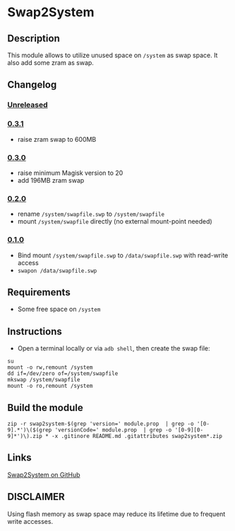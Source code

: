 # Swap2System

## Description
This module allows to utilize unused space on `/system` as swap space.
It also add some zram as swap.

## Changelog

### [Unreleased](unreleased)

### [0.3.1]
- raise zram swap to 600MB

### [0.3.0]
- raise minimum Magisk version to 20
- add 196MB zram swap

### [0.2.0]
- rename `/system/swapfile.swp` to `/system/swapfile`
- mount `/system/swapfile` directly (no external mount-point needed)

### [0.1.0] 
- Bind mount `/system/swapfile.swp` to `/data/swapfile.swp` with read-write access
- `swapon /data/swapfile.swp`

[unreleased]: https://github.com/porst17/swap2system/compare/v0.3.1...HEAD
[0.3.1]: https://github.com/porst17/swap2system/compare/v0.3.0...v0.3.1
[0.3.0]: https://github.com/porst17/swap2system/compare/v0.2.0...v0.3.0
[0.2.0]: https://github.com/porst17/swap2system/compare/v0.1.0...v0.2.0
[0.1.0]: https://github.com/porst17/swap2system/compare/v0.0.0...v0.1.0

## Requirements
- Some free space on `/system`

## Instructions
- Open a terminal locally or via `adb shell`, then create the swap file:
```
su
mount -o rw,remount /system
dd if=/dev/zero of=/system/swapfile
mkswap /system/swapfile
mount -o ro,remount /system
```

## Build the module
```
zip -r swap2system-$(grep 'version=' module.prop  | grep -o '[0-9].*')\($(grep 'versionCode=' module.prop  | grep -o '[0-9][0-9]*')\).zip * -x .gitinore README.md .gitattributes swap2system*.zip
```

## Links
[Swap2System on GitHub](https://github.com/porst17/swap2system)

## DISCLAIMER
Using flash memory as swap space may reduce its lifetime due to frequent write
accesses.